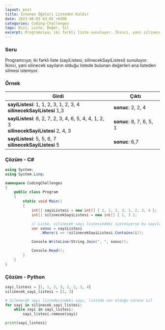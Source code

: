 ```yaml
---
layout: post
title: İstenen Öğeleri Listeden Kaldır
date: 2023-06-03 03:02 +0300
categories: Coding-Challenges
tags: Dizi, Liste, Değer, Sil
excerpt: Programcıya; iki farklı liste sunuluyor. İkinci, yani silinecek sayıların olduğu listede bulunan değerleri ana listeden silmesi isteniyor...
---
```


### Soru

Programcıya; iki farklı liste (sayiListesi, silinecekSayiListesi) sunuluyor. İkinci, yani silinecek sayıların olduğu listede bulunan değerleri ana listeden silmesi isteniyor.

### Örnek

| Girdi                                                                                        | Çıktı                    |
| -------------------------------------------------------------------------------------------- | ------------------------ |
| **sayiListesi**: 1, 1, 2, 3, 1, 2, 3, 4 <br> **silinecekSayiListesi** 1,3                    | **sonuc**: 2, 2, 4       |
| **sayiListesi**: 8, 2, 7, 2, 3, 4, 6, 5, 4, 4, 1, 2, 3 <br> **silinecekSayiListesi** 2, 4, 3 | **sonuc**: 8, 7, 6, 5, 1 |
| **sayiListesi**: 5, 5, 6, 7 <br> **silinecekSayiListesi** 5                                  | **sonuc**: 6,7           |

### Çözüm - C#

```csharp
using System;
using System.Linq;

namespace CodingChallenges
{
    public class Program
    {
        static void Main()
        {
            int[] sayiListesi = new int[] { 1, 1, 2, 3, 1, 2, 3, 4 };
            int[] silinecekSayiListesi = new int[] { 1, 3 };

            // Liste, silinecek sayı listesindeki içermiyorsa bu sayıları al
            var sonuc = sayiListesi
                .Where(i => !silinecekSayiListesi.Contains(i));

            Console.WriteLine(String.Join(", ", sonuc));

            Console.Read();
        }
    }
}
```

### Çözüm - Python

```python
sayi_listesi = [1, 1, 2, 3, 1, 2, 3, 4]
silinecek_sayi_listesi = [1, 3]

# Silenecek sayı listedesindeki sayı, listede var olduğu sürece sil
for sayi in silinecek_sayi_listesi:
    while sayi in sayi_listesi:
        sayi_listesi.remove(sayi)

print(sayi_listesi)
```

